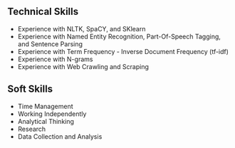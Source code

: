 ## Technical Skills
- Experience with NLTK, SpaCY, and SKlearn
- Experience with Named Entity Recognition, Part-Of-Speech Tagging, and Sentence Parsing
- Experience with Term Frequency - Inverse Document Frequency (tf-idf)
- Experience with N-grams
- Experience with Web Crawling and Scraping

## Soft Skills
- Time Management
- Working Independently
- Analytical Thinking
- Research
- Data Collection and Analysis
